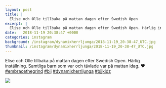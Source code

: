 ```yaml
---
layout: post
title: |
  Elise och Olle tillbaka på mattan dagen efter Swedish Open
excerpt: |
  Elise och Olle tillbaka på mattan dagen efter Swedish Open. Härlig inställning. Samtliga barn som var och tävlade var på mattan idag. ❤    
date:   2018-11-19 20:38:47 +0000
categories: instagram
background: /instagram/dynamixherrljunga/2018-11-19_20-38-47_UTC.jpg
thumbnail: /instagram/dynamixherrljunga/2018-11-19_20-38-47_UTC.jpg
---
```

Elise och Olle tillbaka på mattan dagen efter Swedish Open. Härlig inställning. Samtliga barn som var och tävlade var på mattan idag. ❤ [#embracethegrind](https://www.instagram.com/explore/tags/embracethegrind/) [#bjj](https://www.instagram.com/explore/tags/bjj/) [#dynamixherrljunga](https://www.instagram.com/explore/tags/dynamixherrljunga/) [#bjjkidz](https://www.instagram.com/explore/tags/bjjkidz/)



<img src='/www-dynamix-herrljunga/instagram/dynamixherrljunga/2018-11-19_20-38-47_UTC.jpg' class='img-fluid' />
